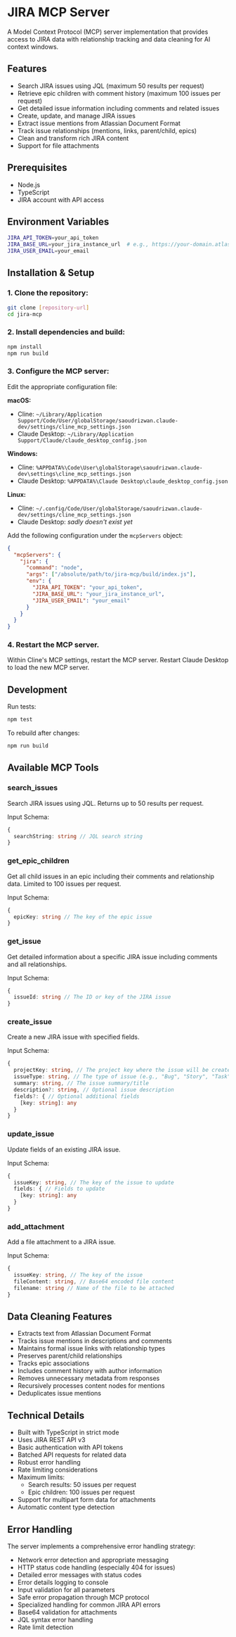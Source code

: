 # JIRA MCP Server

A Model Context Protocol (MCP) server implementation that provides access to JIRA data with relationship tracking and data cleaning for AI context windows.

## Features

- Search JIRA issues using JQL (maximum 50 results per request)
- Retrieve epic children with comment history (maximum 100 issues per request)
- Get detailed issue information including comments and related issues
- Create, update, and manage JIRA issues
- Extract issue mentions from Atlassian Document Format
- Track issue relationships (mentions, links, parent/child, epics)
- Clean and transform rich JIRA content
- Support for file attachments

## Prerequisites

- Node.js
- TypeScript
- JIRA account with API access

## Environment Variables

```bash
JIRA_API_TOKEN=your_api_token
JIRA_BASE_URL=your_jira_instance_url  # e.g., https://your-domain.atlassian.net
JIRA_USER_EMAIL=your_email
```

## Installation & Setup

### 1. Clone the repository:
```bash
git clone [repository-url]
cd jira-mcp
```

### 2. Install dependencies and build:
```bash
npm install
npm run build
```

### 3. Configure the MCP server:

Edit the appropriate configuration file:

**macOS:**
- Cline: `~/Library/Application Support/Code/User/globalStorage/saoudrizwan.claude-dev/settings/cline_mcp_settings.json`
- Claude Desktop: `~/Library/Application Support/Claude/claude_desktop_config.json`

**Windows:**
- Cline: `%APPDATA%\Code\User\globalStorage\saoudrizwan.claude-dev\settings\cline_mcp_settings.json`
- Claude Desktop: `%APPDATA%\Claude Desktop\claude_desktop_config.json`

**Linux:**
- Cline: `~/.config/Code/User/globalStorage/saoudrizwan.claude-dev/settings/cline_mcp_settings.json`
- Claude Desktop: _sadly doesn't exist yet_

Add the following configuration under the `mcpServers` object:
```json
{
  "mcpServers": {
    "jira": {
      "command": "node",
      "args": ["/absolute/path/to/jira-mcp/build/index.js"],
      "env": {
        "JIRA_API_TOKEN": "your_api_token",
        "JIRA_BASE_URL": "your_jira_instance_url",
        "JIRA_USER_EMAIL": "your_email"
      }
    }
  }
}
```

### 4. Restart the MCP server.
Within Cline's MCP settings, restart the MCP server. Restart Claude Desktop to load the new MCP server.

## Development

Run tests:
```bash
npm test
```

To rebuild after changes:
```bash
npm run build
```

## Available MCP Tools

### search_issues
Search JIRA issues using JQL. Returns up to 50 results per request.

Input Schema:
```typescript
{
  searchString: string // JQL search string
}
```

### get_epic_children
Get all child issues in an epic including their comments and relationship data. Limited to 100 issues per request.

Input Schema:
```typescript
{
  epicKey: string // The key of the epic issue
}
```

### get_issue
Get detailed information about a specific JIRA issue including comments and all relationships.

Input Schema:
```typescript
{
  issueId: string // The ID or key of the JIRA issue
}
```

### create_issue
Create a new JIRA issue with specified fields.

Input Schema:
```typescript
{
  projectKey: string, // The project key where the issue will be created
  issueType: string, // The type of issue (e.g., "Bug", "Story", "Task")
  summary: string, // The issue summary/title
  description?: string, // Optional issue description
  fields?: { // Optional additional fields
    [key: string]: any
  }
}
```

### update_issue
Update fields of an existing JIRA issue.

Input Schema:
```typescript
{
  issueKey: string, // The key of the issue to update
  fields: { // Fields to update
    [key: string]: any
  }
}
```

### add_attachment
Add a file attachment to a JIRA issue.

Input Schema:
```typescript
{
  issueKey: string, // The key of the issue
  fileContent: string, // Base64 encoded file content
  filename: string // Name of the file to be attached
}
```


## Data Cleaning Features

- Extracts text from Atlassian Document Format
- Tracks issue mentions in descriptions and comments
- Maintains formal issue links with relationship types
- Preserves parent/child relationships
- Tracks epic associations
- Includes comment history with author information
- Removes unnecessary metadata from responses
- Recursively processes content nodes for mentions
- Deduplicates issue mentions

## Technical Details

- Built with TypeScript in strict mode
- Uses JIRA REST API v3
- Basic authentication with API tokens
- Batched API requests for related data
- Robust error handling
- Rate limiting considerations
- Maximum limits:
  - Search results: 50 issues per request
  - Epic children: 100 issues per request
- Support for multipart form data for attachments
- Automatic content type detection

## Error Handling

The server implements a comprehensive error handling strategy:

- Network error detection and appropriate messaging
- HTTP status code handling (especially 404 for issues)
- Detailed error messages with status codes
- Error details logging to console
- Input validation for all parameters
- Safe error propagation through MCP protocol
- Specialized handling for common JIRA API errors
- Base64 validation for attachments
- JQL syntax error handling
- Rate limit detection
